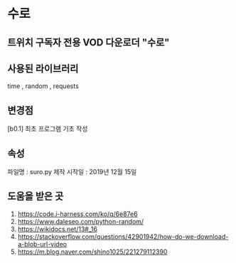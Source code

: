 # 수로
## 트위치 구독자 전용 VOD 다운로더 "수로"

## 사용된 라이브러리
time , random , requests
## 변경점 
[b0.1] 최초 프로그램 기초 작성

## 속성
파일명 : suro.py 
제작 시작일 : 2019년 12월 15일

## 도움을 받은 곳
1.	https://code.i-harness.com/ko/q/6e87e6
2.	https://www.daleseo.com/python-random/
3.	https://wikidocs.net/13#_16
4.	https://stackoverflow.com/questions/42901942/how-do-we-download-a-blob-url-video
5.	https://m.blog.naver.com/shino1025/221279112390
